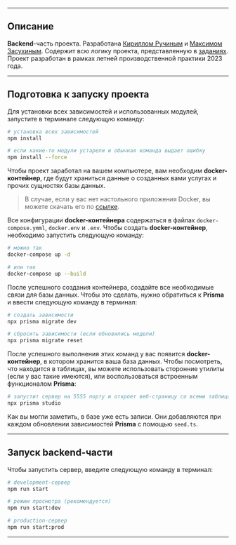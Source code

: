 
---

## Описание
**Backend**-часть проекта. Разработана [Кириллом Ручиным](https://github.com/NeKyReal) и [Максимом Засухиным](https://github.com/Zasuherka). Содержит всю логику проекта, представленную в [заданиях](https://github.com/NeKyReal/Recordum/tree/main/development%20phases). Проект разработан в рамках летней производственной практики 2023 года.

---

## Подготовка к запуску проекта
Для установки всех зависимостей и использованных модулей, запустите в терминале следующую команду:
```bash
# установка всех зависимостей
npm install

# если какие-то модули устарели и обычная команда выдает ошибку
npm install --force
```
Чтобы проект заработал на вашем компьютере, вам необходим **docker-контейнер**, где будут храниться данные о созданных вами услугах и прочих сущностях базы данных. 
> В случае, если у вас нет настольного приложения Docker, вы можете скачать его по [ссылке](https://www.docker.com).

Все конфигурации **docker-контейнера** содержаться в файлах `docker-compose.ymml`, `docker.env` и `.env`. Чтобы создать **docker-контейнер**, необходимо запустить следующую команду:
```bash
# можно так
docker-compose up -d

# или так
docker-compose up --build
```
После успешного создания контейнера, создайте все необходимые связи для базы данных. Чтобы это сделать, нужно обратиться к **Prisma** и ввести следующую команду в терминал:
```bash
# создать зависимости
npx prisma migrate dev

# сбросить зависимости (если обновились модели)
npx prisma migrate reset
```
После успешного выполнения этих команд у вас появится **docker-контейнер**, в котором хранится ваша база данных. Чтобы посмотреть, что находится в таблицах, вы можете использовать сторонние утилиты (если у вас такие имеются), или воспользоваться встроенным функционалом **Prisma**:
```bash
# запустит сервер на 5555 порту и откроет веб-страницу со всеми таблицами
npx prisma studio
```
Как вы могли заметить, в базе уже есть записи. Они добавляются при каждом обновлении зависимостей **Prisma** с помощью `seed.ts`.

---

## Запуск backend-части
Чтобы запустить сервер, введите следующую команду в терминал:
```bash
# development-сервер
npm run start

# режим просмотра (рекомендуется)
npm run start:dev

# production-сервер
npm run start:prod
```

---
